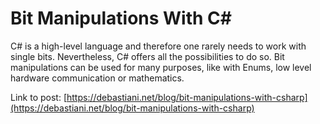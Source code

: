 # Bit Manipulations With C#

C# is a high-level language and therefore one rarely needs to work with single bits. Nevertheless, C# offers all the possibilities to do so. Bit manipulations can be used for many purposes, like with Enums, low level hardware communication or mathematics.

Link to post: [https://debastiani.net/blog/bit-manipulations-with-csharp](https://debastiani.net/blog/bit-manipulations-with-csharp)
